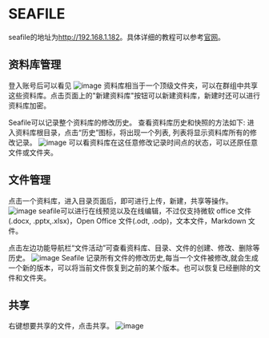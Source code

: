 # SEAFILE

seafile的地址为<http://192.168.1.182>。具体详细的教程可以参考[官网](https://cloud.seafile.com/published/seafile-user-manual/home.md)。

## 资料库管理
登入账号后可以看见
![image](https://user-images.githubusercontent.com/62277571/110629837-9ad0d700-81df-11eb-96b9-ddb7e6e7d764.png)
资料库相当于一个顶级文件夹，可以在群组中共享这些资料库。点击页面上的"新建资料库"按钮可以新建资料库，新建时还可以进行资料库加密。

Seafile可以记录整个资料库的修改历史。
查看资料库历史和快照的方法如下:
进入资料库根目录，点击“历史”图标，将出现一个列表, 列表将显示资料库所有的修改记录。
![image](https://user-images.githubusercontent.com/62277571/110630514-66a9e600-81e0-11eb-9492-e83ef5c44bd9.png)
可以看资料库在这任意修改记录时间点的状态，可以还原任意文件或文件夹。

## 文件管理
点击一个资料库，进入目录页面后，即可进行上传，新建，共享等操作。
![image](https://user-images.githubusercontent.com/62277571/110631685-c0f77680-81e1-11eb-94a0-6529728134ce.png)
seafile可以进行在线预览以及在线编辑，不过仅支持微软 office 文件(.docx, .pptx,.xlsx)，Open Office 文件(.odt, .odp)，文本文件，Markdown 文件。

点击左边功能导航栏“文件活动”可查看资料库、目录、文件的创建、修改、删除等历史。
![image](https://user-images.githubusercontent.com/62277571/110631898-fac87d00-81e1-11eb-9703-b1ecd9d6afa0.png)
Seafile 记录所有文件的修改历史,每当一个文件被修改,就会生成一个新的版本，可以将当前文件恢复到之前的某个版本。也可以恢复已经删除的文件和文件夹。

## 共享
右键想要共享的文件，点击共享。
![image](https://user-images.githubusercontent.com/62277571/110632946-29932300-81e3-11eb-9532-1834b6947a1d.png)
